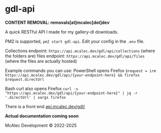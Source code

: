 # gdl-api

**CONTENT REMOVAL: removals[at]mcalec[dot]dev**

A quick RESTful API I made for my gallery-dl downloads.  

PM2 is supported, `pm2 start gdl-api`. Edit your config in the `.env` file.  

Collections endpoint: `https://api.mcalec.dev/gdl/api/collections` (where the folders are)
files endpoint: `https://api.mcalec.dev/gdl/api/files` (where the files are actually hosted)

Example commands you can use:
PowerShell opens Firefox
`$request = irm https://api.mcalec.dev/gdl/api/{your-endpoint-here} && firefox $request.directUrl`

Bash curl also opens Firefox
`curl -s "https://api.mcalec.dev/gdl/api/{your-endpoint-here}" | jq -r '.directUrl' | xargs firefox`

There is a front end [api.mcalec.dev/gdl/](https://api.mcalec.dev/gdl/)

**Actual documentation coming soon**  

McAlec Development © 2022-2025
